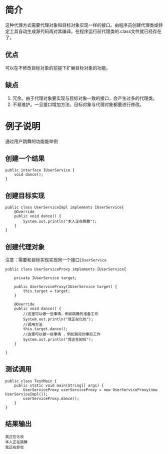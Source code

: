 # 简介
这种代理方式需要代理对象和目标对象实现一样的接口。由程序员创建代理类或特定工具自动生成源代码再对其编译。在程序运行前代理类的.class文件就已经存在了。

## 优点
可以在不修改目标对象的前提下扩展目标对象的功能。

## 缺点
1. 冗余。由于代理对象要实现与目标对象一致的接口，会产生过多的代理类。
2. 不易维护。一旦接口增加方法，目标对象与代理对象都要进行修改。


# 例子说明
通过用户跳舞的功能能举例

## 创建一个结果
```
public interface IUserService {
	void dance();
}
```

## 创建目标实现
```
public class UserServiceImpl implements IUserService{
	@Override
	public void dance() {
		System.out.println("本人正在跳舞");
	}
}
```

## 创建代理对象
注意：需要和目标实现实现同一个接口`IUserService`
```
public class UserServiceProxy implements IUserService{

	private IUserService target;
	
	public UserServiceProxy(IUserService target) {
		this.target = target;
	}
	
	@Override
	public void dance() {
		//这里可以做一些事情，例如跳舞的准备工作
		System.out.println("我正在化妆");
		//调用方法
		this.target.dance();
		//这里可以做一些事情 ，例如跳完的事后工作
		System.out.println("我正在卸妆");
	}
	
}
```

## 测试调用
```
public class TestMain {
	public static void main(String[] args) {
		UserServiceProxy userServiceProxy =	new UserServiceProxy(new UserServiceImpl());
		userServiceProxy.dance();
	}
}
```

## 结果输出
```
我正在化妆
本人正在跳舞
我正在卸妆
```

